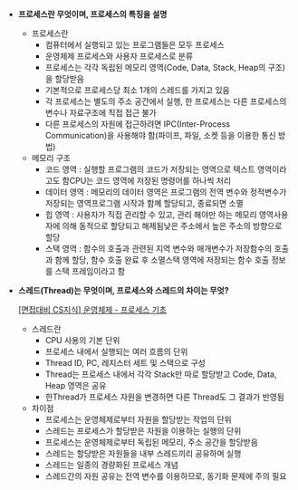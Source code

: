 
- **프로세스란 무엇이며, 프로세스의 특징을 설명**
    - 프로세스란
        - 컴퓨터에서 실행되고 있는 프로그램들은 모두 프로세스
        - 운영체제 프로세스와 사용자 프로세스로 분류
        - 프로세스는 각각 독립된 메모리 영역(Code, Data, Stack, Heap의 구조)을 할당받음
        - 기본적으로 프로세스당 최소 1개의 스레드를 가지고 있음
        - 각 프로세스는 별도의 주소 공간에서 실행, 한 프로세스는 다른 프로세스의 변수나 자료구조에 직접 접근 불가
        - 다른 프로세스의 자원에 접근하려면 IPC(Inter-Process Communication)을 사용해야 함(파이프, 파일, 소켓 등을 이용한 통신 방법)
    - 메모리 구조
        - 코드 영역 : 실행할 프로그램의 코드가 저장되는 영역으로 텍스트 영역이라고도 함CPU는 코드 영역에 저장된 명령어를 하나씩 처리
        - 데이터 영역 : 메모리의 데이터 영역은 프로그램의 전역 변수와 정적변수가 저장되는 영역프로그램 시작과 함꼐 할당되고, 종료되면 소멸
        - 힙 영역 : 사용자가 직접 관리할 수 있고, 관리 해야만 하는 메모리 영역사용자에 의해 동적으로 할당되고 해제됨낮은 주소에서 높은 주소의 방향으로 할당
        - 스택 영역 : 함수의 호출과 관련된 지역 변수와 매개변수가 저장함수의 호출과 함께 할당, 함수 호출 완료 후 소멸스택 영역에 저장되는 함수 호출 정보를 스택 프레임이라고 함
- **스레드(Thread)는 무엇이며, 프로세스와 스레드의 차이는 무엇?**
    
    [[면접대비 CS지식] 운영체제 - 프로세스 기초](https://cryptosalamander.tistory.com/121)
    
    - 스레드란
        - CPU 사용의 기본 단위
        - 프로세스 내에서 실행되는 여러 흐름의 단위
        - Thread ID, PC, 레지스터 세트 및 스택으로 구성
        - Thread는 프로세스 내에서 각각 Stack만 따로 할당받고 Code, Data, Heap 영역은 공유
        - 한Thread가 프로세스 자원을 변경하면 다른 Thread도 그 결과가 반영됨
    - 차이점
        - 프로세스는 운영체제로부터 자원을 할당받는 작업의 단위
        - 스레드는 프로세스가 할당받은 자원을 이용하는 실행의 단위
        - 프로세스는 운영체제로부터 독립된 메모리, 주소 공간을 할당받음
        - 스레드는 할당받은 자원들을 내부 스레드끼리 공유하며 실행
        - 스레드는 일종의 경량화된 프로세스 개념
        - 스레드간의 자원 공유는 전역 변수를 이용하므로, 동기화 문제에 주의 필요